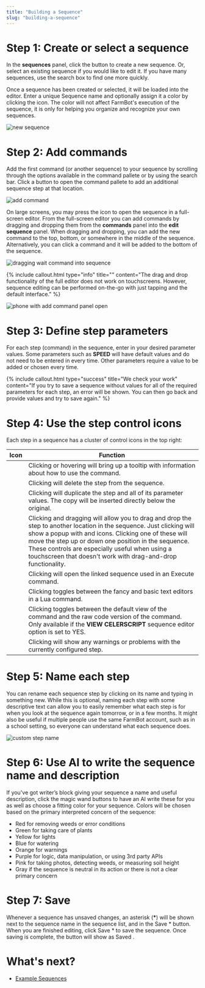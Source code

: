 ```yaml
---
title: "Building a Sequence"
slug: "building-a-sequence"
---
```


# Step 1: Create or select a sequence

In the **sequences** panel, click the <span class="fb-button fb-green"><i class='fa fa-plus'></i></span> button to create a new sequence. Or, select an existing sequence if you would like to edit it. If you have many sequences, use the search box to find one more quickly.

Once a sequence has been created or selected, it will be loaded into the editor. Enter a unique <span class="fb-input">Sequence name</span> and optionally assign it a color by clicking the <i class='fa fa-paint-brush'></i> icon. The color will not affect FarmBot's execution of the sequence, it is only for helping you organize and recognize your own sequences.

![new sequence](_images/new_sequence.gif)

# Step 2: Add commands

Add the first command (or another sequence) to your sequence by scrolling through the options available in the command pallete or by using the search bar. Click a <span class="fb-add-command-button"><i class='fa fa-plus'></i></span> button to open the command pallete to add an additional sequence step at that location.

![add command](_images/add_command.gif)

On large screens, you may press the <i class='fa fa-expand'></i> icon to open the sequence in a full-screen editor. From the full-screen editor you can add commands by dragging and dropping them from the **commands** panel into the **edit sequence** panel. When dragging and dropping, you can add the new command to the top, bottom, or somewhere in the middle of the sequence. Alternatively, you can click a command and it will be added to the bottom of the sequence.

![dragging wait command into sequence](_images/dragging_wait_command_into_sequence.png)

{%
include callout.html
type="info"
title=""
content="The drag and drop functionality of the full editor does not work on touchscreens. However, sequence editing can be performed on-the-go with just tapping and the default interface."
%}

![phone with add command panel open](_images/phone_with_add_command_panel_open.jpeg)

# Step 3: Define step parameters

For each step (command) in the sequence, enter in your desired parameter values. Some parameters such as **SPEED** will have default values and do not need to be entered in every time. Other parameters require a value to be added or chosen every time.

{%
include callout.html
type="success"
title="We check your work"
content="If you try to save a sequence without values for all of the required parameters for each step, an error will be shown. You can then go back and provide values and try to save again."
%}

# Step 4: Use the step control icons

Each step in a sequence has a cluster of control icons in the top right:

|Icon|Function|
|----|--------|
|<i class='fa fa-question-circle'></i>|Clicking or hovering will bring up a tooltip with information about how to use the command.
|<i class='fa fa-trash'></i>|Clicking will delete the step from the sequence.
|<i class='fa fa-clone'></i>|Clicking will duplicate the step and all of its parameter values. The copy will be inserted directly below the original.
|<i class='fa fa-arrows-v'></i>|Clicking and dragging will allow you to drag and drop the step to another location in the sequence. Just clicking will show a popup with <i class='fa fa-arrow-circle-up'></i> and <i class='fa fa-arrow-circle-down'></i> icons. Clicking one of these will move the step up or down one position in the sequence. These controls are especially useful when using a touchscreen that doesn't work with drag-and-drop functionality.
|<i class='fa fa-external-link'></i>|Clicking will open the linked sequence used in an <span class="fb-step fb-execute">Execute</span> command.
|<i class='fa fa-font'></i>|Clicking toggles between the fancy and basic text editors in a <span class="fb-step fb-lua">Lua</span> command.
|<i class='fa fa-code'></i>|Clicking toggles between the default view of the command and the raw code version of the command. Only available if the **VIEW CELERSCRIPT** sequence editor option is set to <span class="fb-peripheral-on">YES</span>.
|<i class='fa fa-exclamation-triangle'></i>|Clicking will show any warnings or problems with the currently configured step.

# Step 5: Name each step

You can rename each sequence step by clicking on its name and typing in something new. While this is optional, naming each step with some descriptive text can allow you to easily remember what each step is for when you look at the sequence again tomorrow, or in a few months. It might also be useful if multiple people use the same FarmBot account, such as in a school setting, so everyone can understand what each sequence does.

![custom step name](_images/custom_step_name.png)

# Step 6: Use AI to write the sequence name and description

If you've got writer’s block giving your sequence a name and useful description, click the magic wand buttons <i class='fa fa-magic'></i> to have an AI write these for you as well as choose a fitting color for your sequence. Colors will be chosen based on the primary interpreted concern of the sequence:

* Red for removing weeds or error conditions
* Green for taking care of plants
* Yellow for lights
* Blue for watering
* Orange for warnings
* Purple for logic, data manipulation, or using 3rd party APIs
* Pink for taking photos, detecting weeds, or measuring soil height
* Gray if the sequence is neutral in its action or there is not a clear primary concern

# Step 7: Save

Whenever a sequence has unsaved changes, an asterisk (**\***) will be shown next to the sequence name in the sequence list, and in the <span class='fb-button fb-green'>Save \*</span> button. When you are finished editing, click <span class="fb-button fb-green">Save \*</span> to save the sequence. Once saving is complete, the button will show as <span class="fb-button fb-gray">Saved <i class='fa fa-check'></i></span>.

# What's next?

 * [Example Sequences](example-sequences.md)
